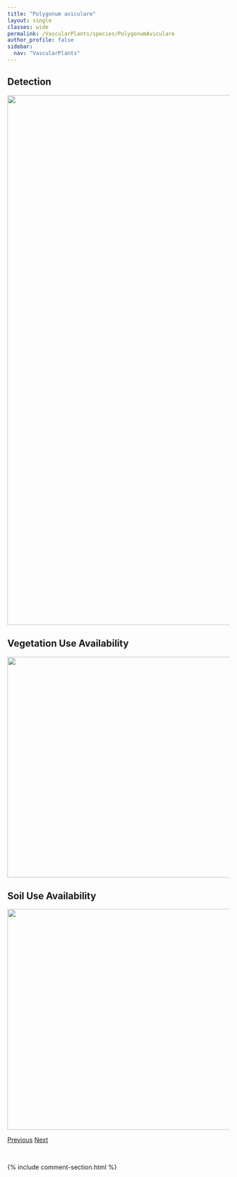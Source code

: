 ```yaml
---
title: "Polygonum aviculare"
layout: single
classes: wide
permalink: /VascularPlants/species/PolygonumAviculare
author_profile: false
sidebar:
  nav: "VascularPlants"
---
```


<h2>Detection</h2>

<a href="https://drive.google.com/uc?export=view&id=1szTGmO-0bJio9rw1PwK1taXS9MkOTOLW">
<img src="https://drive.google.com/uc?export=view&id=1szTGmO-0bJio9rw1PwK1taXS9MkOTOLW" height = "1200" width = "800">
</a>


<h2>Vegetation Use Availability</h2>

<a href="https://drive.google.com/uc?export=view&id=1VYi5szY5iAWOen_L3q316m36h-JxH3ol">
<img src="https://drive.google.com/uc?export=view&id=1VYi5szY5iAWOen_L3q316m36h-JxH3ol" height = "500" width = "1000">
</a>


<h2>Soil Use Availability</h2>

<a href="https://drive.google.com/uc?export=view&id=1Ki4kTSGpVAdIVEf9w4fzcnuPoATZVoTK">
<img src="https://drive.google.com/uc?export=view&id=1Ki4kTSGpVAdIVEf9w4fzcnuPoATZVoTK" height = "500" width = "1000">
</a>


<a href="/DevelopmentWebsite/VascularPlants/species/PolygonumAchoreum" class="pagination--pager" title="Polygonum achoreum">Previous</a> <a href="/DevelopmentWebsite/VascularPlants/species/PolygonumErectum" class="pagination--pager" title="Polygonum erectum">Next</a>

<p>&nbsp;</p>

{% include comment-section.html %}
